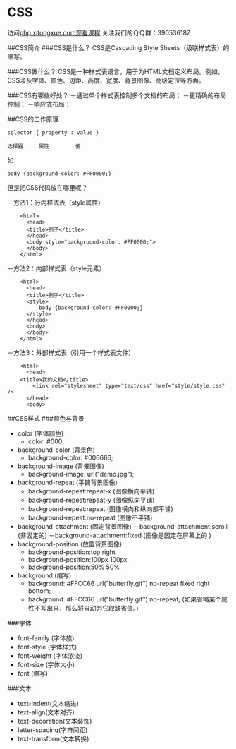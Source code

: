 # CSS
访问[php.xitongxue.com观看课程](http://xitongxue.com)
关注我们的ＱＱ群：390536187

##CSS简介
###CSS是什么？
CSS是Cascading Style Sheets（级联样式表）的缩写。

###CSS做什么？
CSS是一种样式表语言，用于为HTML文档定义布局。例如，CSS涉及字体、颜色、边距、高度、宽度、背景图像、高级定位等方面。

###CSS有哪些好处？
－通过单个样式表控制多个文档的布局；
－更精确的布局控制；
－响应式布局；

##CSS的工作原理
````
selector { property : value }

选择器　　　属性　　　　　值

````
如:
````
body {background-color: #FF0000;}

````
但是把CSS代码放在哪里呢？

－方法1：行内样式表（style属性）

````
	<html>
	  <head>
	  <title>例子</title>
	  </head>
	  <body style="background-color: #FF0000;">
	  </body>
	</html>
````
－方法2：内部样式表（style元素）
````
	<html>
	  <head>
	  <title>例子</title>
	  <style>
		  body {background-color: #FF0000;}
	  </style>
	  </head>
	  <body>
	  </body>
	</html>
````	
－方法3：外部样式表（引用一个样式表文件）

````
	<html>
	  <head>
	<title>我的文档</title>
		<link rel="stylesheet" type="text/css" href="style/style.css" />
	  </head>
	  <body>
````

##CSS样式
###颜色与背景
- color    (字体颜色)
	- color: #000;
- background-color    (背景色)
	- background-color: #006666;
- background-image    (背景图像)
	- background-image: url("demo.jpg");
- background-repeat    (平铺背景图像)
	- background-repeat:repeat-x (图像横向平铺)
	- background-repeat:repeat-y (图像纵向平铺)
	- background-repeat:repeat (图像横向和纵向都平铺)
	- background-repeat:no-repeat (图像不平铺)
- background-attachment    (固定背景图像)
	－background-attachment:scroll　(非固定的)
	－background-attachment:fixed  (图像是固定在屏幕上的	)
- background-position    (放置背景图像)
	- background-position:top right
	- background-position:100px 100px
	- background-position:50% 50% 
- background    (缩写)
	- background: #FFCC66 url("butterfly.gif") no-repeat fixed right bottom;
	- background: #FFCC66 url("butterfly.gif") no-repeat; (如果省略某个属性不写出来，那么将自动为它取缺省值。)

###字体
- font-family (字体族)
- font-style (字体样式)
- font-weight (字体浓淡)
- font-size (字体大小)
- font (缩写)

###文本
- text-indent(文本缩进)
- text-align(文本对齐)
- text-decoration(文本装饰)
- letter-spacing(字符间距)
- text-transform(文本转换)